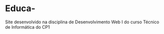 # Educa-
Site desenvolvido na disciplina de Desenvolvimento Web I do curso Técnico de Informática do CP1
